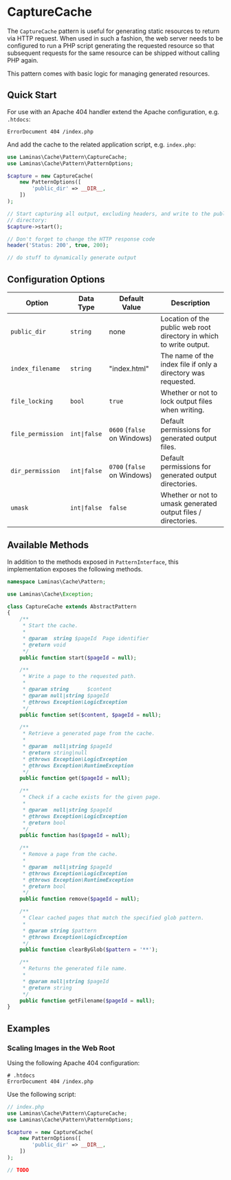 # CaptureCache

The `CaptureCache` pattern is useful for generating static resources to return
via HTTP request. When used in such a fashion, the web server needs to be
configured to run a PHP script generating the requested resource so that
subsequent requests for the same resource can be shipped without calling PHP
again.

This pattern comes with basic logic for managing generated resources.

## Quick Start

For use with an Apache 404 handler extend the Apache configuration, e.g.
`.htdocs`:

```apacheconf
ErrorDocument 404 /index.php
```

And add the cache to the related application script, e.g. `index.php`:

```php
use Laminas\Cache\Pattern\CaptureCache;
use Laminas\Cache\Pattern\PatternOptions;

$capture = new CaptureCache(
    new PatternOptions([
        'public_dir' => __DIR__,
    ])
);

// Start capturing all output, excluding headers, and write to the public
// directory:
$capture->start();

// Don't forget to change the HTTP response code
header('Status: 200', true, 200);

// do stuff to dynamically generate output
```

## Configuration Options

Option | Data Type | Default Value | Description
------ | --------- | ------------- | -----------
`public_dir` | `string` | none | Location of the public web root directory in which to write output.
`index_filename` | `string` | "index.html" | The name of the index file if only a directory was requested.
`file_locking` | `bool` | `true` | Whether or not to lock output files when writing.
`file_permission` | `int\|false` | `0600` (`false` on Windows) | Default permissions for generated output files.
`dir_permission` | `int\|false` | `0700` (`false` on Windows) | Default permissions for generated output directories.
`umask` | `int\|false` | `false` | Whether or not to umask generated output files / directories.

## Available Methods

In addition to the methods exposed in `PatternInterface`, this implementation
exposes the following methods.

```php
namespace Laminas\Cache\Pattern;

use Laminas\Cache\Exception;

class CaptureCache extends AbstractPattern
{
    /**
     * Start the cache.
     *
     * @param  string $pageId  Page identifier
     * @return void
     */
    public function start($pageId = null);

    /**
     * Write a page to the requested path.
     *
     * @param string      $content
     * @param null|string $pageId
     * @throws Exception\LogicException
     */
    public function set($content, $pageId = null);

    /**
     * Retrieve a generated page from the cache.
     *
     * @param  null|string $pageId
     * @return string|null
     * @throws Exception\LogicException
     * @throws Exception\RuntimeException
     */
    public function get($pageId = null);

    /**
     * Check if a cache exists for the given page.
     *
     * @param  null|string $pageId
     * @throws Exception\LogicException
     * @return bool
     */
    public function has($pageId = null);

    /**
     * Remove a page from the cache.
     *
     * @param  null|string $pageId
     * @throws Exception\LogicException
     * @throws Exception\RuntimeException
     * @return bool
     */
    public function remove($pageId = null);

    /**
     * Clear cached pages that match the specified glob pattern.
     *
     * @param string $pattern
     * @throws Exception\LogicException
     */
    public function clearByGlob($pattern = '**');

    /**
     * Returns the generated file name.
     *
     * @param null|string $pageId
     * @return string
     */
    public function getFilename($pageId = null);
}
```

## Examples

### Scaling Images in the Web Root

Using the following Apache 404 configuration:

```apacheconf
# .htdocs
ErrorDocument 404 /index.php
```

Use the following script:

```php
// index.php
use Laminas\Cache\Pattern\CaptureCache;
use Laminas\Cache\Pattern\PatternOptions;

$capture = new CaptureCache(
    new PatternOptions([
        'public_dir' => __DIR__,
    ])
);

// TODO
```
